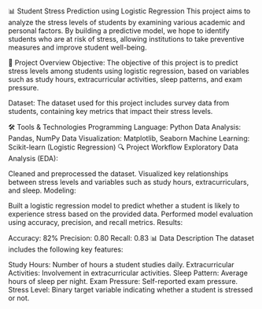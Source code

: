 📊 Student Stress Prediction using Logistic Regression
This project aims to analyze the stress levels of students by examining various academic and personal factors. By building a predictive model, we hope to identify students who are at risk of stress, allowing institutions to take preventive measures and improve student well-being.

🚀 Project Overview
Objective:
The objective of this project is to predict stress levels among students using logistic regression, based on variables such as study hours, extracurricular activities, sleep patterns, and exam pressure.

Dataset:
The dataset used for this project includes survey data from students, containing key metrics that impact their stress levels.

🛠️ Tools & Technologies
Programming Language: Python
Data Analysis: Pandas, NumPy
Data Visualization: Matplotlib, Seaborn
Machine Learning: Scikit-learn (Logistic Regression)
🔍 Project Workflow
Exploratory Data Analysis (EDA):

Cleaned and preprocessed the dataset.
Visualized key relationships between stress levels and variables such as study hours, extracurriculars, and sleep.
Modeling:

Built a logistic regression model to predict whether a student is likely to experience stress based on the provided data.
Performed model evaluation using accuracy, precision, and recall metrics.
Results:

Accuracy: 82%
Precision: 0.80
Recall: 0.83
📊 Data Description
The dataset includes the following key features:

Study Hours: Number of hours a student studies daily.
Extracurricular Activities: Involvement in extracurricular activities.
Sleep Pattern: Average hours of sleep per night.
Exam Pressure: Self-reported exam pressure.
Stress Level: Binary target variable indicating whether a student is stressed or not.
